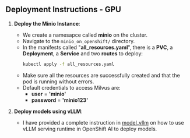 ## Deployment Instructions - GPU

1. **Deploy the Minio Instance**:
   - We create a namesapce called **minio** on the cluster.
   - Navigate to the `minio_on_openshift/` directory.
   - In the manifests called "**all_resources.yaml**", there is a **PVC**, a **Deployment**, a **Service** and two **routes** to deploy:
     ```sh
     kubectl apply -f all_resources.yaml
     ``` 
   - Make sure all the resources are successfully created and that the pod is running without errors.
   - Default credentials to access Milvus are:
       -  **user** = **'minio'**
       -  **password** = **'minio123'**

2. **Deploy models using vLLM**:
   - I have provided a complete instruction in [model_vllm](./model_vllm/README.md) on how to use vLLM serving runtime in OpenShift AI to deploy models.